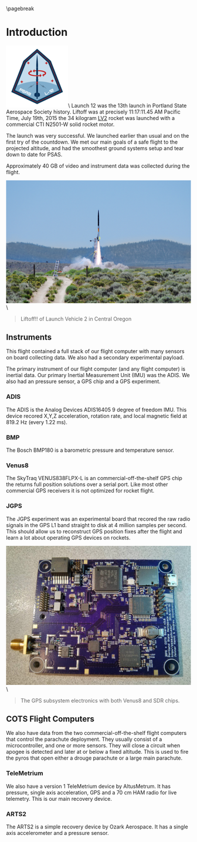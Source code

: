 \pagebreak

# Introduction

![](images/L12_patch.png)\ Launch 12 was the 13th launch in Portland State Aerospace Society history. Liftoff was at precisely 11:17:11.45 AM Pacific Time, July 19th, 2015 the 34 kilogram [LV2](http://psas.github.io/rockets/#LV22) rocket was launched with a commercial CTI N2501-W solid rocket motor.

The launch was very successful. We launched earlier than usual and on the first try of the countdown. We met our main goals of a safe flight to the projected altitude, and had the smoothest ground systems setup and tear down to date for PSAS.

Approximately 40 GB of video and instrument data was collected during the flight.

![Liftoff of LV2 for Launch 12](images/L12-liftoff.jpg)\  

> Liftoff!! of Launch Vehicle 2 in Central Oregon


## Instruments

This flight contained a full stack of our flight computer with many sensors on board collecting data. We also had a secondary experimental payload.

The primary instrument of our flight computer (and any flight computer) is inertial data. Our primary Inertial Measurement Unit (IMU) was the ADIS. We also had an pressure sensor, a GPS chip and a GPS experiment.

### ADIS

The ADIS is the Analog Devices ADIS16405 9 degree of freedom IMU. This device recored X,Y,Z acceleration, rotation rate, and local magnetic field at 819.2 Hz (every 1.22 ms).

### BMP

The Bosch BMP180 is a barometric pressure and temperature sensor.

### Venus8

The SkyTraq VENUS838FLPX-L is an commercial-off-the-shelf GPS chip the returns full position solutions over a serial port. Like most other commercial GPS receivers it is not optimized for rocket flight.

### JGPS

The JGPS experiment was an experimental board that recored the raw radio signals in the GPS L1 band straight to disk at 4 million samples per second. This should allow us to reconstruct GPS position fixes after the flight and learn a lot about operating GPS devices on rockets.

![The GPS Subsystem Board](images/gps-v3.jpg)\ 

> The GPS subsystem electronics with both Venus8 and SDR chips.

## COTS Flight Computers

We also have data from the two commercial-off-the-shelf flight computers that control the parachute deployment. They usually consist of a microcontroller, and one or more sensors. They will close a circuit when apogee is detected and later at or below a fixed altitude. This is used to fire the pyros that open either a drouge parachute or a large main parachute.

### TeleMetrium

We also have a version 1 TeleMetrium device by AltusMetrum. It has pressure, single axis acceleration, GPS and a 70 cm HAM radio for live telemetry. This is our main recovery device.

### ARTS2

The ARTS2 is a simple recovery device by Ozark Aerospace. It has a single axis accelerometer and a pressure sensor.
